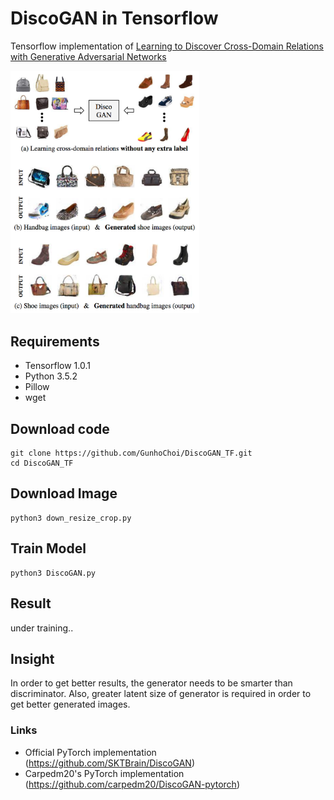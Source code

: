 # DiscoGAN in Tensorflow

Tensorflow implementation of [Learning to Discover Cross-Domain Relations with Generative Adversarial Networks](https://arxiv.org/abs/1703.05192)

<img src="./assets/discogan.png" width="60%">

## Requirements

- Tensorflow 1.0.1
- Python 3.5.2
- Pillow
- wget

## Download code
~~~~
git clone https://github.com/GunhoChoi/DiscoGAN_TF.git
cd DiscoGAN_TF
~~~~~

## Download Image
~~~
python3 down_resize_crop.py
~~~
## Train Model
~~~
python3 DiscoGAN.py
~~~
## Result

 under training..
 
## Insight

In order to get better results, the generator needs to be smarter than discriminator.
Also, greater latent size of generator is required in order to get better generated images.

### Links

   - Official PyTorch implementation (https://github.com/SKTBrain/DiscoGAN)
   - Carpedm20's PyTorch implementation (https://github.com/carpedm20/DiscoGAN-pytorch)
